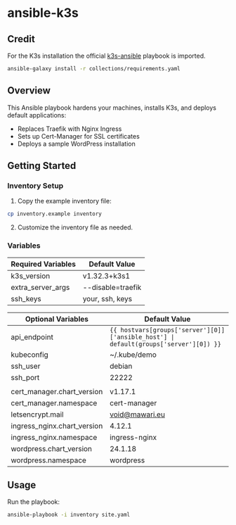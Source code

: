 # ansible-k3s

## Credit
For the K3s installation the official [k3s-ansible](https://github.com/k3s-io/k3s-ansible) playbook is imported.

```bash
ansible-galaxy install -r collections/requirements.yaml
```

## Overview
This Ansible playbook hardens your machines, installs K3s, and deploys default applications:
- Replaces Traefik with Nginx Ingress
- Sets up Cert-Manager for SSL certificates
- Deploys a sample WordPress installation

## Getting Started

### Inventory Setup
1. Copy the example inventory file:
```bash
cp inventory.example inventory
```
2. Customize the inventory file as needed.

### Variables

| **Required Variables**            | **Default Value**                                                                                               |
|-----------------------------------|------------------------|
| k3s_version                       | v1.32.3+k3s1           |
| extra_server_args                 | --disable=traefik      |
| ssh_keys                          | your, ssh, keys        |


| **Optional Variables**            | **Default Value**                                                                              |
|-----------------------------------|-----------------------------------|
| api_endpoint                      | `{{ hostvars[groups['server'][0]]['ansible_host'] \| default(groups['server'][0]) }}`                   |
| kubeconfig                        | ~/.kube/demo                                                                                            |
| ssh_user                          | debian                                                                                                  |
| ssh_port                          | 22222                                                                                                   |
                                                                                  |
| cert_manager.chart_version        | v1.17.1                                                                                                |
| cert_manager.namespace            | cert-manager                                                                                           |
| letsencrypt.mail                  | void@mawari.eu                                                                                          |
| ingress_nginx.chart_version       | 4.12.1                                                                                                  |
| ingress_nginx.namespace           | ingress-nginx                                                                                           |
| wordpress.chart_version           | 24.1.18                                                                                                 |
| wordpress.namespace               | wordpress                                                                                               |


## Usage
Run the playbook:
```bash
ansible-playbook -i inventory site.yaml
```
